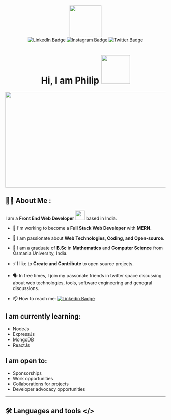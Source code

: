 <div id="header" align="center">
  <img src="https://media.giphy.com/media/M9gbBd9nbDrOTu1Mqx/giphy.gif" width="100"/>
</div>

<div id="badges" align="center">
  <a href="https://www.linkedin.com/in/orji-philip-a3579b128/">
    <img src="https://img.shields.io/badge/LinkedIn-blue?style=for-the-badge&logo=linkedin&logoColor=white" alt="LinkedIn Badge"/>
  </a>
  <a href="https://www.instagram.com/tech_phills/">
    <img src="https://img.shields.io/badge/InstaGram-coral?style=for-the-badge&logo=instagram&logoColor=white" alt="Instagram Badge"/>
  </a>
  <a href="https://twitter.com/tech_phills">
    <img src="https://img.shields.io/badge/Twitter-blue?style=for-the-badge&logo=twitter&logoColor=white" alt="Twitter Badge"/>
  </a>
</div>
<div align="center">
  <img src="https://komarev.com/ghpvc/?username=kellsonphilips&style=flat-square&color=blue" alt=""/>
</div>

<h1 align="center">
  Hi, I am Philip 
  <img src="https://media.giphy.com/media/hvRJCLFzcasrR4ia7z/giphy.gif" width="90"/>
</h1>


<div align="center">
  <img src="https://media.giphy.com/media/dWesBcTLavkZuG35MI/giphy.gif" width="600" height="300"/>
</div>


## :man_technologist: About Me :

I am a **Front End Web Developer** <img src="https://media.giphy.com/media/WUlplcMpOCEmTGBtBW/giphy.gif" width="30"> based in India.

  - :telescope: I'm working to become a **Full Stack Web Developer** with **MERN.** 
  
  - :seedling: I am passionate about **Web Technologies, Coding, and Open-source.** 
  
  - :school: I am a graduate of **B.Sc** in **Mathematics** and **Computer Science** from Osmania University, India. 
  
  - :zap: I like to **Create and Contribute** to open source projects. 
  
  - :speaking_head: In free times, I join my passonate friends in twitter space discussing about web technologies, tools, software engineering and genegral discussions.
  
  - :mailbox: How to reach me: [![Linkedin Badge](https://img.shields.io/badge/-Philip.O-blue?style=flat&logo=Linkedin&logoColor=white)](https://www.linkedin.com/in/orji-philip-a3579b128/)


## I am currently learning: 

  - NodeJs
  - ExpressJs
  - MongoDB
  - ReactJs



## I am open to:

  - Sponsorships
  - Work opportunities
  - Collaborations for projects
  - Developer advocacy opportunities

---



## :hammer_and_wrench: Languages and tools </>

